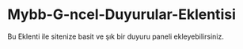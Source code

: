Mybb-G-ncel-Duyurular-Eklentisi
===============================

Bu Eklenti ile sitenize basit ve şık bir duyuru paneli ekleyebilirsiniz.
